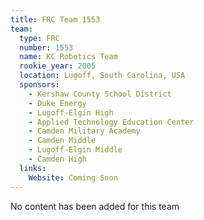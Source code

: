 ```yaml
---
title: FRC Team 1553
team:
  type: FRC
  number: 1553
  name: KC Robotics Team
  rookie_year: 2005
  location: Lugoff, South Carolina, USA
  sponsors:
    - Kershaw County School District
    - Duke Energy
    - Lugoff-Elgin High
    - Applied Technology Education Center
    - Camden Military Academy
    - Camden Middle
    - Lugoff-Elgin Middle
    - Camden High
  links:
    Website: Coming Soon
---
```

No content has been added for this team